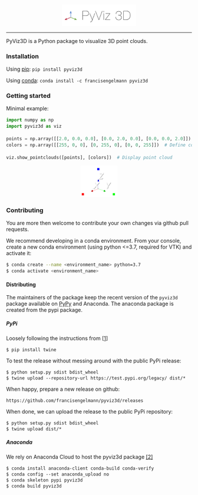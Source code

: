 <p align="center"><img width="40%" src="docs/img/pyviz3d-logo.png" /></p>

----
PyViz3D is a Python package to visualize 3D point clouds.

### Installation
Using [pip](https://pypi.org/project/pyviz3d/):
```pip install pyviz3d```

Using [conda](https://anaconda.org/francisengelmann/pyviz3d):
```conda install -c francisengelmann pyviz3d```

### Getting started
Minimal example:
```python
import numpy as np
import pyviz3d as viz

points = np.array([[2.0, 0.0, 0.0], [0.0, 2.0, 0.0], [0.0, 0.0, 2.0]])  # Define 3D points
colors = np.array([[255, 0, 0], [0, 255, 0], [0, 0, 255]])  # Define corresponding colors

viz.show_pointclouds([points], [colors])  # Display point cloud
```

<p align="center"><img width="20%" src="docs/img/minimal_example.png" /></p>

### Contributing
You are more then welcome to contribute your own changes via github pull requests. 

We recommend developing in a conda environment.
From your console, create a new conda environment (using python <=3.7, required for VTK) and activate it:
```bash
$ conda create --name <environment_name> python=3.7
$ conda activate <environment_name>
```

#### Distributing
The maintainers of the package keep the recent version of the ```pyviz3d``` package available on [PyPy](https://packaging.python.org/tutorials/packaging-projects/) and Anaconda.
The anaconda package is created from the pypi package.

##### PyPi

Loosely following the instructions from [[1](https://medium.com/@joel.barmettler/how-to-upload-your-python-package-to-pypi-65edc5fe9c56)]

```
$ pip install twine
```

To test the release without messing around with the public PyPi release:
```
$ python setup.py sdist bdist_wheel
$ twine upload --repository-url https://test.pypi.org/legacy/ dist/*
```


When happy, prepare a new release on github:
```
https://github.com/francisengelmann/pyviz3d/releases
```

When done, we can upload the release to the public PyPi repository:
```
$ python setup.py sdist bdist_wheel
$ twine upload dist/*
```

##### Anaconda

We rely on Anaconda Cloud to host the pyviz3d package
[[2]]( https://docs.anaconda.com/anaconda-cloud/user-guide/tasks/work-with-packages/)
```
$ conda install anaconda-client conda-build conda-verify
$ conda config --set anaconda_upload no
$ conda skeleton pypi pyviz3d
$ conda build pyviz3d
```

